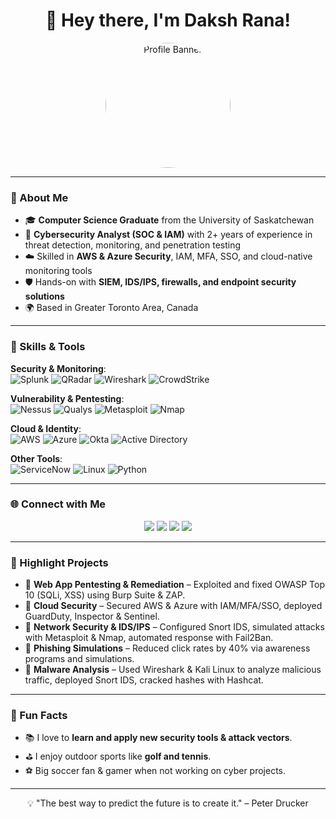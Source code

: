 <h1 align="center">👋 Hey there, I'm Daksh Rana!</h1>

<p align="center">
  <img src="https://github.com/user-attachments/assets/78d51ce3-eb2a-498f-8d0b-c491f9199584" 
       alt="Profile Banner" 
       width="200" 
       style="border-radius: 50%;" />
</p>

---

### 🌟 About Me  
- 🎓 **Computer Science Graduate** from the University of Saskatchewan  
- 🔐 **Cybersecurity Analyst (SOC & IAM)** with 2+ years of experience in threat detection, monitoring, and penetration testing  
- ☁️ Skilled in **AWS & Azure Security**, IAM, MFA, SSO, and cloud-native monitoring tools  
- 🛡️ Hands-on with **SIEM, IDS/IPS, firewalls, and endpoint security solutions**  
- 🌍 Based in Greater Toronto Area, Canada  

---

### 🔧 Skills & Tools  

**Security & Monitoring**:  
![Splunk](https://img.shields.io/badge/Splunk-000000?style=flat-square&logo=splunk&logoColor=white)
![QRadar](https://img.shields.io/badge/IBM%20QRadar-052FAD?style=flat-square&logo=ibm&logoColor=white)
![Wireshark](https://img.shields.io/badge/Wireshark-1679A7?style=flat-square&logo=wireshark&logoColor=white)
![CrowdStrike](https://img.shields.io/badge/CrowdStrike-FF0000?style=flat-square&logo=crowdstrike&logoColor=white)

**Vulnerability & Pentesting**:  
![Nessus](https://img.shields.io/badge/Nessus-00A4E4?style=flat-square&logo=tenable&logoColor=white)
![Qualys](https://img.shields.io/badge/Qualys-E51C23?style=flat-square&logo=qualys&logoColor=white)
![Metasploit](https://img.shields.io/badge/Metasploit-2A2A2A?style=flat-square&logo=metasploit&logoColor=blue)
![Nmap](https://img.shields.io/badge/Nmap-4682B4?style=flat-square&logo=nmap&logoColor=white)

**Cloud & Identity**:  
![AWS](https://img.shields.io/badge/AWS-FF9900?style=flat-square&logo=amazonaws&logoColor=white)
![Azure](https://img.shields.io/badge/Azure-0078D4?style=flat-square&logo=microsoftazure&logoColor=white)
![Okta](https://img.shields.io/badge/Okta-007DC1?style=flat-square&logo=okta&logoColor=white)
![Active Directory](https://img.shields.io/badge/Active%20Directory-003366?style=flat-square&logo=microsoft&logoColor=white)

**Other Tools**:  
![ServiceNow](https://img.shields.io/badge/ServiceNow-00AFAA?style=flat-square&logo=servicenow&logoColor=white)
![Linux](https://img.shields.io/badge/Linux-FCC624?style=flat-square&logo=linux&logoColor=black)
![Python](https://img.shields.io/badge/Python-3776AB?style=flat-square&logo=python&logoColor=white)

---

### 🌐 Connect with Me  

<p align="center">
  <a href="https://www.linkedin.com/in/dakshrana/"><img src="https://img.shields.io/badge/LinkedIn-0077B5?style=for-the-badge&logo=linkedin&logoColor=white" /></a>
  <a href="https://github.com/dakshrana03"><img src="https://img.shields.io/badge/GitHub-181717?style=for-the-badge&logo=github&logoColor=white" /></a>
  <a href="mailto:daksh.rana882@gmail.com"><img src="https://img.shields.io/badge/Email-D14836?style=for-the-badge&logo=gmail&logoColor=white" /></a>
  <a href="https://dakshrana03.github.io/dakshPortfolio/"><img src="https://img.shields.io/badge/Portfolio-FF5722?style=for-the-badge&logo=google-chrome&logoColor=white" /></a>
</p>

---



### 📂 Highlight Projects  
- 🔹 **Web App Pentesting & Remediation** – Exploited and fixed OWASP Top 10 (SQLi, XSS) using Burp Suite & ZAP.  
- 🔹 **Cloud Security** – Secured AWS & Azure with IAM/MFA/SSO, deployed GuardDuty, Inspector & Sentinel.  
- 🔹 **Network Security & IDS/IPS** – Configured Snort IDS, simulated attacks with Metasploit & Nmap, automated response with Fail2Ban.  
- 🔹 **Phishing Simulations** – Reduced click rates by 40% via awareness programs and simulations.  
- 🔹 **Malware Analysis** – Used Wireshark & Kali Linux to analyze malicious traffic, deployed Snort IDS, cracked hashes with Hashcat.  

---


### 🎯 Fun Facts  
- 📚 I love to **learn and apply new security tools & attack vectors**.  
- ⛳ I enjoy outdoor sports like **golf and tennis**.  
- ⚽ Big soccer fan & gamer when not working on cyber projects.  


---

<p align="center">💡 "The best way to predict the future is to create it." – Peter Drucker </p>
